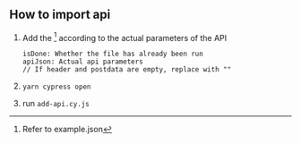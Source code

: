 ## How to import api
1. Add the [^JsonFile] according to the actual parameters of the API

   ```
   isDone: Whether the file has already been run
   apiJson: Actual api parameters
   // If header and postdata are empty, replace with ""

   ```
2. `yarn cypress open`

3. run `add-api.cy.js`

[^JsonFile]: Refer to example.json